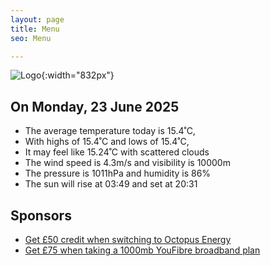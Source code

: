 ```yaml
---
layout: page
title: Menu
seo: Menu

---
```


![Logo](/images/logo.jpg){:width="832px"}

<!-- weather_marker starts -->
## On Monday, 23 June 2025

- The average temperature today is 15.4˚C,
- With highs of 15.4˚C and lows of 15.4˚C,
- It may feel like 15.24˚C with scattered clouds
- The wind speed is 4.3m/s and visibility is 10000m
- The pressure is 1011hPa and humidity is 86%
- The sun will rise at 03:49 and set at 20:31

<!-- weather_marker ends -->

## Sponsors

- [Get £50 credit when switching to Octopus Energy](https://bit.ly/3oD1nnS)
- [Get £75 when taking a 1000mb YouFibre broadband plan](https://aklam.io/91zWhU?)
